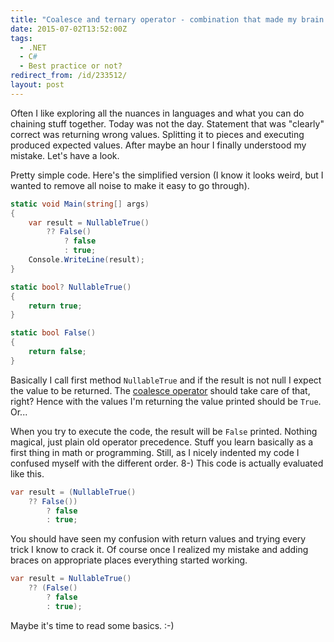```yaml
---
title: "Coalesce and ternary operator - combination that made my brain hurt"
date: 2015-07-02T13:52:00Z
tags:
  - .NET
  - C#
  - Best practice or not?
redirect_from: /id/233512/
layout: post
---
```

Often I like exploring all the nuances in languages and what you can do chaining stuff together. Today was not the day. Statement that was "clearly" correct was returning wrong values. Splitting it to pieces and executing produced expected values. After maybe an hour I finally understood my mistake. Let's have a look.

<!-- excerpt -->

Pretty simple code. Here's the simplified version (I know it looks weird, but I wanted to remove all noise to make it easy to go through).

```csharp
static void Main(string[] args)
{
	var result = NullableTrue()
		?? False()
			? false
			: true;
	Console.WriteLine(result);
}

static bool? NullableTrue()
{
	return true;
}

static bool False()
{
	return false;
}
```

Basically I call first method `NullableTrue` and if the result is not null I expect the value to be returned. The [coalesce operator][1] should take care of that, right? Hence with the values I'm returning the value printed should be `True`. Or...

When you try to execute the code, the result will be `False` printed. Nothing magical, just plain old operator precedence. Stuff you learn basically as a first thing in math or programming. Still, as I nicely indented my code I confused myself with the different order. 8-) This code is actually evaluated like this.

```csharp
var result = (NullableTrue()
	?? False())
		? false
		: true;
```

You should have seen my confusion with return values and trying every trick I know to crack it. Of course once I realized my mistake and adding braces on appropriate places everything started working.

```csharp
var result = NullableTrue()
	?? (False()
		? false
		: true);
```

Maybe it's time to read some basics. :-)

[1]: https://msdn.microsoft.com/en-us/library/ms173224.aspx